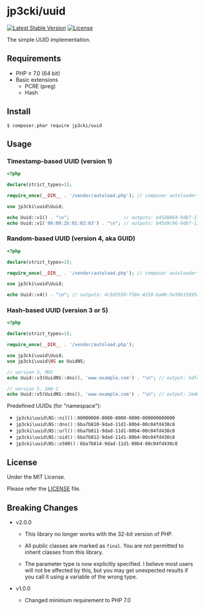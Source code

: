 jp3cki/uuid
===========

[![Latest Stable Version](https://poser.pugx.org/jp3cki/uuid/v)](//packagist.org/packages/jp3cki/uuid)
[![License](https://poser.pugx.org/jp3cki/uuid/license)](//packagist.org/packages/jp3cki/uuid)

The simple UUID implementation.

Requirements
------------

* PHP ≥ 7.0 (64 bit)
* Basic extensions
    - PCRE (preg)
    - Hash


Install
-------

```
$ composer.phar require jp3cki/uuid
```


Usage
-----

### Timestamp-based UUID (version 1)

```php
<?php

declare(strict_types=1);

require_once(__DIR__ . '/vendor/autoload.php'); // composer autoloader

use jp3cki\uuid\Uuid;

echo Uuid::v1() . "\n";                    // outputs: b45d8864-9db7-11eb-9ef1-4e3ad45d3da7
echo Uuid::v1('08:00:2b:01:02:03') . "\n"; // outputs: b45d9c96-9db7-11eb-8ec4-08002b010203
```

### Random-based UUID (version 4, aka GUID)

```php
<?php

declare(strict_types=1);

require_once(__DIR__ . '/vendor/autoload.php'); // composer autoloader

use jp3cki\uuid\Uuid;

echo Uuid::v4() . "\n"; // outputs: 4c9d5550-f58e-4259-ba00-5e59b15895a0
```

### Hash-based UUID (version 3 or 5)

```php
<?php

declare(strict_types=1);

require_once(__DIR__ . '/vendor/autoload.php');

use jp3cki\uuid\Uuid;
use jp3cki\uuid\NS as UuidNS;

// version 3, MD5
echo Uuid::v3(UuidNS::dns(), 'www.example.com') . "\n"; // output: 5df41881-3aed-3515-88a7-2f4a814cf09e

// version 5, SHA-1
echo Uuid::v5(UuidNS::dns(), 'www.example.com') . "\n"; // output: 2ed6657d-e927-568b-95e1-2665a8aea6a2
```

Predefined UUIDs (for "namespace"):

* `jp3cki\uuid\NS::nil()` : `00000000-0000-0000-0000-000000000000`
* `jp3cki\uuid\NS::dns()` : `6ba7b810-9dad-11d1-80b4-00c04fd430c8`
* `jp3cki\uuid\NS::url()` : `6ba7b811-9dad-11d1-80b4-00c04fd430c8`
* `jp3cki\uuid\NS::oid()` : `6ba7b812-9dad-11d1-80b4-00c04fd430c8`
* `jp3cki\uuid\NS::x500()` : `6ba7b814-9dad-11d1-80b4-00c04fd430c8`


License
-------

Under the MIT License.

Please refer the [LICENSE](https://github.com/fetus-hina/uuid/blob/master/LICENSE) file.


Breaking Changes
----------------

- v2.0.0
  - This library no longer works with the 32-bit version of PHP.

  - All public classes are marked as `final`. You are not permitted to inherit classes from this library.

  - The parameter type is now explicitly specified.
    I believe most users will not be affected by this, but you may get unexpected results if you call it using a
    variable of the wrong type.

- v1.0.0
  - Changed minimum requirement to PHP 7.0
